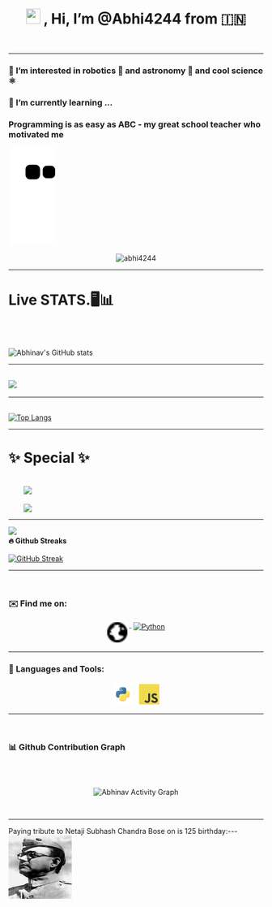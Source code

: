 <h1 align="center"> <img src="https://media.giphy.com/media/hvRJCLFzcasrR4ia7z/giphy.gif"width="28"height="30" >  ,  Hi, I’m @Abhi4244 from 🇮🇳 </h1><br><hr>
<h3> 👀 I’m interested in robotics 🤖 and astronomy 🌌 and cool science ⚛</h3>
<h3> 🌱 I’m currently learning ...</h3>
<h3>Programming is as easy as ABC - my great school teacher who motivated me</h3>
<img src="https://github.com/Abhi4244/Abhi4244/blob/output/github-contribution-grid-snake.svg" alt="snake" style="color:black;background-color:black;">
<p align="center"> <img src="https://komarev.com/ghpvc/?username=abhi4244&label=Profile%20views&color=00ff00&style=plastic " alt="abhi4244" height="35px" width="150px"  /> </p>
<hr>
<h1>Live STATS.🖥️📊</h1><br>
<br>

![Abhinav's GitHub stats](https://github-readme-stats.vercel.app/api?username=abhi4244&theme=cobalt&show_icons=true&hide_border=true&include_all_commits=true&count_private=true)<br><hr><br>
![](https://github-profile-summary-cards.vercel.app/api/cards/profile-details?username=abhi4244&theme=vue)<br><hr><br>
[![Top Langs](https://github-readme-stats.vercel.app/api/top-langs/?username=abhi4244&theme=cobalt&hide_border=true&layout=compact)](https://github.com/abhi4244/github-readme-stats)
<br><hr>
<h1>✨ Special ✨</h1><br>
<a href="https://github.com/abhi4244/210966" style="margin:30px;display:inline;">
  <img align="center" src="https://github-readme-stats.vercel.app/api/pin/?username=abhi4244&repo=210966&theme=radical&hide_border=true&show_owner=true" />
  </a><br><br>
<a href="https://github.com/abhi4244/PWA" style="margin:30px;display:inline;">
  <img align="center" src="https://github-readme-stats.vercel.app/api/pin/?username=abhi4244&repo=PWA&theme=radical&hide_border=true&show_owner=true" />
</a><br><hr>

![](https://github-profile-summary-cards.vercel.app/api/cards/profile-details?username=abhi4244&theme=dark)<br>
<b>🔥 Github Streaks</b><br><br>
[![GitHub Streak](https://github-readme-streak-stats.herokuapp.com/?user=abhi4244&theme=dark)](https://git.io/streak-stats)<br>
<hr><br>
<h3> ✉️ Find me on:</h3>
<p align="center">
  <a href="https://abhi4244.github.io/" target="_blank" rel="noopener noreferrer"> 
    <img src="https://raw.githubusercontent.com/iconic/open-iconic/master/svg/globe.svg" alt="Python" height="40" style="vertical-align:top; margin:4px;color:green;"> </a>  <a href="mailto:ahluwaliaabhi4400@gmail.com"> 
  <img src="https://cdn.jsdelivr.net/npm/simple-icons@v3/icons/gmail.svg" alt="Python" height="40" style="vertical-align:top; margin:4px"></a> </p>
  <hr>
<h3>🧰 Languages and Tools: </h3>
<p align="center">
  <img src="https://raw.githubusercontent.com/github/explore/80688e429a7d4ef2fca1e82350fe8e3517d3494d/topics/python/python.png" alt="Python" height="40" style="vertical-align:top; margin:4px">
  <img src="https://raw.githubusercontent.com/github/explore/80688e429a7d4ef2fca1e82350fe8e3517d3494d/topics/javascript/javascript.png" alt="Javascript" height="40" style="vertical-align:top; margin:4px">
 </p>
<Hr><br>
<b><h3>📊 Github Contribution Graph</b></h3><br><br>
<p align="center"<a href="#"><img alt="Abhinav Activity Graph" src="https://activity-graph.herokuapp.com/graph?username=abhi4244&bg_color=grey&color=e05397&line=e05397&point=FFFFFF&hide_border=false&" /></a></p>
<br><hr>

Paying tribute to Netaji Subhash Chandra Bose on is 125 birthday:---
<img src="army.jpg" height="125px" width="125px">

<!---
Abhi4244/Abhi4244 is a ✨ special ✨ repository because its `README.md` (this file) appears on your GitHub profile.
You can click the Preview link to take a look at your changes.
--->
